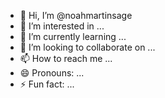 - 👋 Hi, I’m @noahmartinsage
- 👀 I’m interested in ...
- 🌱 I’m currently learning ...
- 💞️ I’m looking to collaborate on ...
- 📫 How to reach me ...
- 😄 Pronouns: ...
- ⚡ Fun fact: ...

<!---
noahmartinsage/noahmartinsage is a ✨ special ✨ repository because its `README.md` (this file) appears on your GitHub profile.
You can click the Preview link to take a look at your changes.
--->
